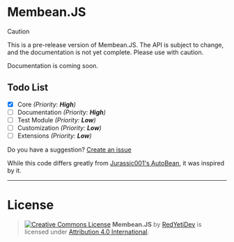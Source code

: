 # Membean.JS
> [!CAUTION]
> This is a pre-release version of Membean.JS. The API is subject to change, and the documentation is not yet complete. Please use with caution.

Documentation is coming soon.

## Todo List
- [x] Core *(Priority: **High**)*
- [ ] Documentation *(Priority: **High**)*
- [ ] Test Module *(Priority: **Low**)*
- [ ] Customization *(Priority: **Low**)*
- [ ] Extensions *(Priority: **Low**)*

Do you have a suggestion? [Create an issue](https://github.com/redyetidev/membean/issues/new)

While this code differs greatly from [Jurassic001's AutoBean](https://github.com/jurassic001/AutoBean), it was inspired by it.

---

# License
> [![Creative Commons License](https://licensebuttons.net/l/by/4.0/80x15.png)](http://creativecommons.org/licenses/by/4.0/)
> **Membean.JS** by [RedYetiDev](https://redyetidev.github.io) is licensed under [Attribution 4.0 International](http://creativecommons.org/licenses/by/4.0/).